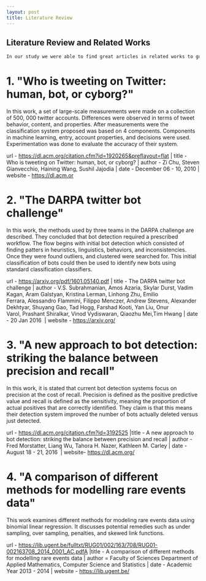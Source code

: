 ```yaml
---
layout: post
title: Literature Review
---
```

## Literature Review and Related Works

```markdown
In our study we were able to find great articles in related works to guide our decision making. The following articles being noteworthy. 

```
# 1. "Who is tweeting on Twitter: human, bot, or cyborg?"


In this work, a set of large-scale measurements were made on a collection of 500, 000 twitter accounts. Differences were observed in terms of tweet behavior, content, and properties. After measurements were the classification system proposed was based on 4 components. Components in machine learning, entry, account properties, and decisions were used. Experimentation was done to evaluate the accuracy of their system. 


url - https://dl.acm.org/citation.cfm?id=1920265&preflayout=flat |  title - Who is tweeting on Twitter: human, bot, or cyborg?
| author - Zi Chu, Steven Gianvecchio, Haining Wang, Sushil Jajodia | date - December 06 - 10, 2010 | website - https://dl.acm.or

# 2. "The DARPA twitter bot challenge"


In this work, the methods used by three teams in the DARPA challenge are described. They concluded that bot detection required a prescribed workflow. The flow begins with initial bot detection which consisted of finding patters in heuristics, linguistics, behaviors, and inconsistencies. Once they were found outliers, and clustered were searched for. This initial classification of bots could then be used to identify new bots using standard classification classifiers.


url - https://arxiv.org/pdf/1601.05140.pdf |  title - The DARPA twitter bot challenge | author - V.S. Subrahmanian, Amos Azaria, Skylar Durst, Vadim Kagan, Aram Galstyan, Kristina Lerman, Linhong Zhu, Emilio Ferrara, Alessandro Flammini, Filippo Menczer, Andrew Stevens, Alexander Dekhtyar, Shuyang Gao, Tad Hogg, Farshad Kooti, Yan Liu, Onur Varol, Prashant Shiralkar, Vinod Vydiswaran, Qiaozhu Mei,Tim Hwang | date - 20 Jan 2016  | website - https://arxiv.org/

# 3. "A new approach to bot detection: striking the balance between precision and recall"


In this work, it is stated that current bot detection systems focus on precision at the cost of recall. Precision is defined as the positive predictive value and recall is defined as the sensitivity, meaning the proportion of actual positives that are correctly identified. They claim is that this means their detection system improved the number of bots actually deleted versus just detected. 


url - https://dl.acm.org/citation.cfm?id=3192525 |title - A new approach to bot detection: striking the balance between precision and recall | author - Fred Morstatter, Liang Wu, Tahora H. Nazer, Kathleen M. Carley | date - August 18 - 21, 2016  | website- https://dl.acm.org/

# 4. "A comparison of different methods for modelling rare events data"

This work examines different methods for modeling rare events data using binomial linear regression. It discusses potential remedies such as under sampling, over sampling, penalties, and skewed link functions.

url - https://lib.ugent.be/fulltxt/RUG01/002/163/708/RUG01-002163708_2014_0001_AC.pdfA |title - A comparison of different methods for
modelling rare events data | author = Faculty of Sciences Department of Applied Mathematics, Computer Science and Statistics | date - Academic Year 2013 - 2014 | website - https://lib.ugent.be/

